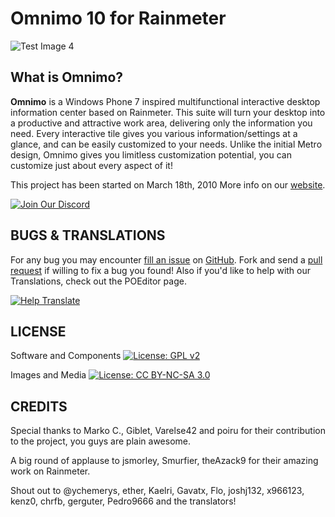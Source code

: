 Omnimo 10 for Rainmeter
=======================
![Test Image 4](https://raw.githubusercontent.com/fediaFedia/Omnimo/master/Rainstaller.bmp)

What is Omnimo?
---------------

**Omnimo** is a Windows Phone 7 inspired multifunctional interactive desktop information center based on Rainmeter. This suite will turn your desktop into a productive and attractive work area, delivering only the information you need. Every interactive tile gives you various information/settings at a glance, and can be easily customized to your needs. Unlike the initial Metro design, Omnimo gives you limitless customization potential, you can customize just about every aspect of it!

This project has been started on March 18th, 2010
More info on our [website][web].

[web]: http://omnimo.info/
[![Join Our Discord](https://img.shields.io/discord/715641944390238348)](https://discord.gg/ujJhZND)

BUGS & TRANSLATIONS
----
For any bug you may encounter [fill an issue][bug] on [GitHub][ghp]. Fork and send a [pull request][pul] if willing to fix a bug you found! Also if you'd like to help with our Translations, check out the POEditor page.

[bug]: https://github.com/fediaFedia/Omnimo/issues
[ghp]: https://github.com/fediaFedia/Omnimo/
[pul]: https://github.com/fediaFedia/Omnimo/pull/new/master

[![Help Translate](https://img.shields.io/badge/translate-poeditor-brightgreen.svg)](https://poeditor.com/join/project/upp0dfbsjj)

LICENSE
-------
Software and Components
[![License: GPL v2](https://img.shields.io/badge/License-GPL%20v2-blue.svg)](https://www.gnu.org/licenses/old-licenses/gpl-2.0.en.html)

Images and Media 
[![License: CC BY-NC-SA 3.0](https://licensebuttons.net/l/by-nc-sa/3.0/80x15.png)](https://creativecommons.org/licenses/by-nc-sa/3.0/)

CREDITS
------
Special thanks to Marko C., Giblet, Varelse42 and poiru for their contribution to the project, you guys are plain awesome.

A big round of applause to jsmorley, Smurfier, theAzack9 for their amazing work on Rainmeter.

Shout out to @ychemerys, ether, Kaelri, Gavatx, Flo, joshj132, x966123, kenz0, chrfb, gerguter, Pedro9666 and the translators! 
